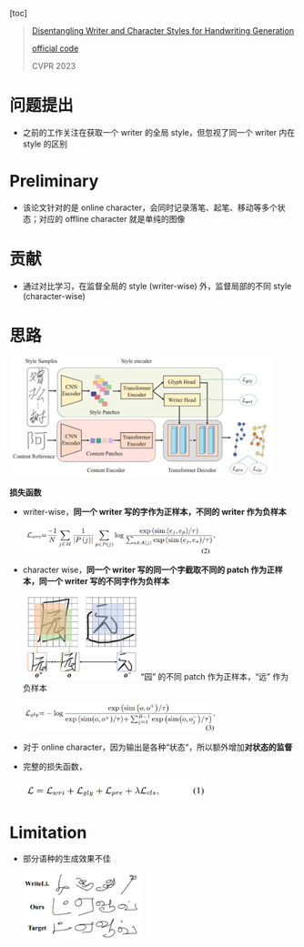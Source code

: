 [toc]

> [Disentangling Writer and Character Styles for Handwriting Generation](https://arxiv.org/abs/2303.14736)
>
> [official code](https://github.com/dailenson/SDT)
>
> CVPR 2023

# 问题提出

- 之前的工作关注在获取一个 writer 的全局 style，但忽视了同一个 writer 内在 style 的区别



# Preliminary

- 该论文针对的是 online character，会同时记录落笔、起笔、移动等多个状态；对应的 offline character 就是单纯的图像



# 贡献

- 通过对比学习，在监督全局的 style (writer-wise) 外，监督局部的不同 style (character-wise)



# 思路

<img src="assets/image-20250616223451869.png" alt="image-20250616223451869" style="zoom:45%;" />

**损失函数**

- writer-wise，**同一个 writer 写的字作为正样本，不同的 writer 作为负样本**

  <img src="assets/image-20250616224310489.png" alt="image-20250616224310489" style="zoom:33%;" />

- character wise，**同一个 writer 写的同一个字截取不同的 patch 作为正样本，同一个 writer 写的不同字作为负样本**

  <img src="assets/image-20250616224631345.png" alt="image-20250616224631345" style="zoom: 25%;" /> “园” 的不同 patch 作为正样本，“远” 作为负样本

  <img src="assets/image-20250616224809515.png" alt="image-20250616224809515" style="zoom:33%;" />

- 对于 online character，因为输出是各种“状态“，所以额外增加**对状态的监督**

- 完整的损失函数，

  <img src="assets/image-20241201215051672.png" alt="image-20241201215051672" style="zoom: 33%;" />



# Limitation

- 部分语种的生成效果不佳

  <img src="assets/image-20250616225303898.png" alt="image-20250616225303898" style="zoom:40%;" />